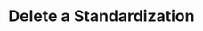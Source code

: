 ---
title: Delete a Standardization
excerpt: Delete a standardization by providing the standardization ID.
api:
  file: openapi (2).json
  operationId: delete_standardization
hidden: false
---